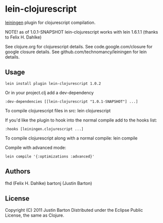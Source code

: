 # lein-clojurescript

[leiningen](https://github.com/technomancy/leiningen) plugin for clojurescript compilation.

NOTE! as of 1.0.1-SNAPSHOT lein-clojurescript works with lein 1.6.1.1
      (thanks to Felix H. Dahlke)

See clojure.org for clojurescript details.
See code.google.com/closure for google closure details.
See github.com/technomancy/leiningen for lein details.

## Usage

```
lein install plugin lein-clojurescript 1.0.2
```

Or in your project.clj add a dev-dependency
```
:dev-dependencies [[lein-clojurescript "1.0.1-SNAPSHOT"] ...]
```

To compile clojurescript files in src:
lein clojurescript

If you'd like the plugin to hook into the normal compile add to the hooks list:
```
:hooks [leiningen.clojurescript ...]
``` 

To compile clojurescript along with a normal compile:
lein compile

Compile with advanced mode: 
```
lein compile '{:optimizations :advanced}'
```

## Authors
   fhd (Felix H. Dahlke)
   bartonj (Justin Barton)

## License
Copyright (C) 2011 Justin Barton
Distributed under the Eclipse Public License, the same as Clojure.
